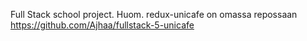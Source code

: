 Full Stack school project.
Huom. redux-unicafe on omassa repossaan https://github.com/Ajhaa/fullstack-5-unicafe
